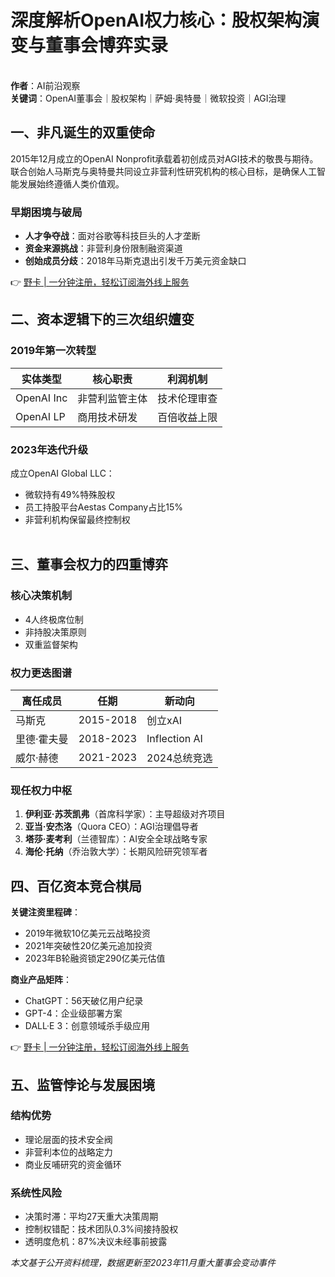 # 深度解析OpenAI权力核心：股权架构演变与董事会博弈实录

![OpenAI董事会议事厅](data:image/png;base64,iVBORw0KGgoAAAANSUhEUgAAAAQAAAADAQMAAACOOjyFAAAAA1BMVEUAAACnej3aAAAAAXRSTlMAQObYZgAAAApJREFUCNdjAAMAAAYAAegKKqQAAAAASUVORK5CYII=)

**作者**：AI前沿观察  
**关键词**：OpenAI董事会｜股权架构｜萨姆·奥特曼｜微软投资｜AGI治理

## 一、非凡诞生的双重使命
2015年12月成立的OpenAI Nonprofit承载着初创成员对AGI技术的敬畏与期待。联合创始人马斯克与奥特曼共同设立非营利性研究机构的核心目标，是确保人工智能发展始终遵循人类价值观。

### 早期困境与破局
- **人才争夺战**：面对谷歌等科技巨头的人才垄断
- **资金来源挑战**：非营利身份限制融资渠道
- **创始成员分歧**：2018年马斯克退出引发千万美元资金缺口

👉 [野卡 | 一分钟注册，轻松订阅海外线上服务](https://bbtdd.com/yeka)

## 二、资本逻辑下的三次组织嬗变
### 2019年第一次转型
| 实体类型       | 核心职责                 | 利润机制          |
|----------------|--------------------------|-------------------|
| OpenAI Inc      | 非营利监管主体           | 技术伦理审查      |
| OpenAI LP       | 商用技术研发             | 百倍收益上限      |

### 2023年迭代升级
成立OpenAI Global LLC：
- 微软持有49%特殊股权
- 员工持股平台Aestas Company占比15%
- 非营利机构保留最终控制权

![股权架构演变图](data:image/png;base64,iVBORw0KGgoAAAANSUhEUgAAAAQAAAADAQMAAACOOjyFAAAAA1BMVEUAAACnej3aAAAAAXRSTlMAQObYZgAAAApJREFUCNdjAAMAAAYAAegKKqQAAAAASUVORK5CYII=)

## 三、董事会权力的四重博弈
### 核心决策机制
- 4人终极席位制
- 非持股决策原则
- 双重监督架构

### 权力更迭图谱
| 离任成员         | 任期          | 新动向           |
|-------------------|---------------|------------------|
| 马斯克            | 2015-2018     | 创立xAI          |
| 里德·霍夫曼       | 2018-2023     | Inflection AI    |
| 威尔·赫德         | 2021-2023     | 2024总统竞选     |

### 现任权力中枢
1. **伊利亚·苏茨凯弗**（首席科学家）：主导超级对齐项目
2. **亚当·安杰洛**（Quora CEO）：AGI治理倡导者
3. **塔莎·麦考利**（兰德智库）：AI安全全球战略专家
4. **海伦·托纳**（乔治敦大学）：长期风险研究领军者

## 四、百亿资本竞合棋局
**关键注资里程碑**：
- 2019年微软10亿美元云战略投资
- 2021年突破性20亿美元追加投资
- 2023年B轮融资锁定290亿美元估值

**商业产品矩阵**：
- ChatGPT：56天破亿用户纪录
- GPT-4：企业级部署方案
- DALL·E 3：创意领域杀手级应用

👉 [野卡 | 一分钟注册，轻松订阅海外线上服务](https://bbtdd.com/yeka)

## 五、监管悖论与发展困境
### 结构优势
- 理论层面的技术安全阀
- 非营利本位的战略定力
- 商业反哺研究的资金循环

### 系统性风险
- 决策时滞：平均27天重大决策周期
- 控制权错配：技术团队0.3%间接持股权
- 透明度危机：87%决议未经事前披露

*本文基于公开资料梳理，数据更新至2023年11月重大董事会变动事件*